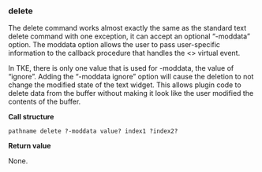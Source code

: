 ### delete

The delete command works almost exactly the same as the standard text delete command with one exception, it can accept an optional “-moddata” option.  The moddata option allows the user to pass user-specific information to the callback procedure that handles the <<Modified>> virtual event.

In TKE, there is only one value that is used for -moddata, the value of “ignore”.  Adding the “-moddata ignore” option will cause the deletion to not change the modified state of the text widget.  This allows plugin code to delete data from the buffer without making it look like the user modified the contents of the buffer.

**Call structure**

`pathname delete ?-moddata value? index1 ?index2?`

**Return value**

None.